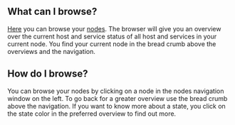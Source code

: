 [//]: # (Links)
[browser]: /browser "Browser"
[nodes_doc]: /documentations/wiki/basic-monitoring/nodes/enx

[//]: # (Pictures)

[//]: # (Content)

## What can I browse?

[Here][browser] you can browse your [nodes][nodes_doc].
The browser will give you an overview over the current host and service status of all host and services in your current node.
You find your current node in the bread crumb above the overviews and the navigation.

## How do I browse?

You can browse your nodes by clicking on a node in the nodes navigation window on the left.
To go back for a greater overview use the bread crumb above the navigation.
If you want to know more about a state, you click on the state color in the preferred overview to find out more.
